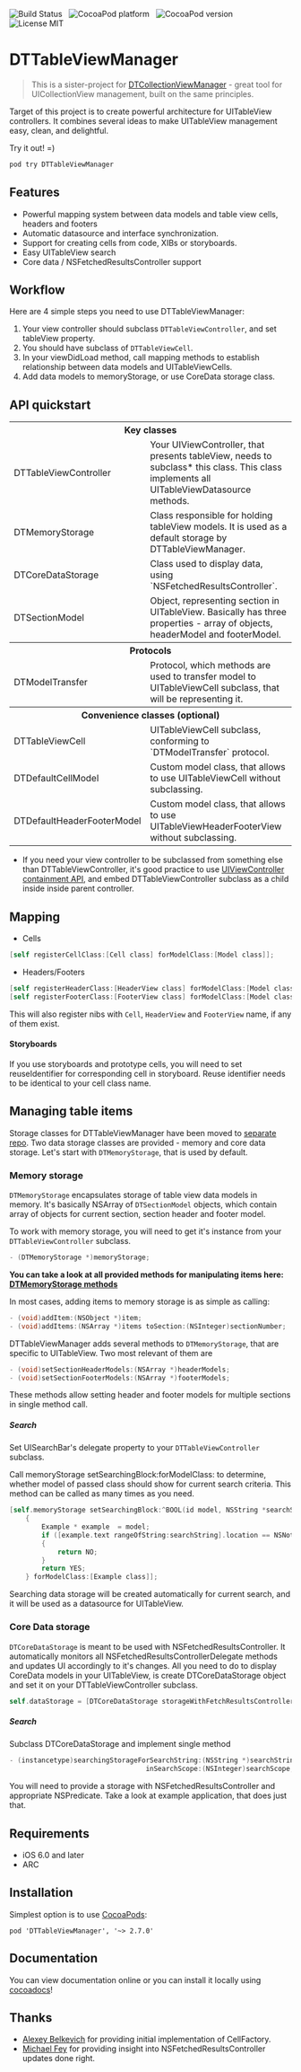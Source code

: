 ![Build Status](https://travis-ci.org/DenHeadless/DTTableViewManager.png?branch=master) &nbsp;
![CocoaPod platform](https://cocoapod-badges.herokuapp.com/p/DTTableViewManager/badge.png) &nbsp; 
![CocoaPod version](https://cocoapod-badges.herokuapp.com/v/DTTableViewManager/badge.png) &nbsp; 
![License MIT](https://go-shields.herokuapp.com/license-MIT-blue.png)

DTTableViewManager
================
> This is a sister-project for [DTCollectionViewManager](https://github.com/DenHeadless/DTCollectionViewManager) - great tool for UICollectionView management, built on the same principles.

Target of this project is to create powerful architecture for UITableView сontrollers. It combines several ideas to make UITableView management easy, clean, and delightful. 

Try it out! =)

```bash
pod try DTTableViewManager
```

## Features

* Powerful mapping system between data models and table view cells, headers and footers
* Automatic datasource and interface synchronization.
* Support for creating cells from code, XIBs or storyboards.
* Easy UITableView search 
* Core data / NSFetchedResultsController support

## Workflow

Here are 4 simple steps you need to use DTTableViewManager:

1. Your view controller should subclass `DTTableViewController`, and set tableView property.
2. You should have subclass of `DTTableViewCell`.
3. In your viewDidLoad method, call mapping methods to establish relationship between data models and UITableViewCells.
4. Add data models to memoryStorage, or use CoreData storage class.

## API quickstart

<table>
<tr><th colspan=2 style="text-align:center;">Key classes</th></tr>
	<tr>
	<td> DTTableViewController </td>
	<td>Your UIViewController, that presents tableView, needs to subclass* this class. This class implements all UITableViewDatasource methods.</td>
	</tr>
	<tr>
	<td>DTMemoryStorage</td>
	<td>Class responsible for holding tableView models. It is used as a default storage by DTTableViewManager.</td>
	</tr>
	<tr>
	<td>DTCoreDataStorage</td>
	<td>Class used to display data, using `NSFetchedResultsController`.</td>
	</tr>
	<tr>
	<td>DTSectionModel</td>
	<td> Object, representing section in UITableView. Basically has three properties - array of objects, headerModel and footerModel.</td>
	</tr>
<tr><th colspan=2 style="text-align:center;">Protocols</th></tr>
	<tr>
	<td>DTModelTransfer</td>
	<td> Protocol, which methods are used to transfer model to UITableViewCell subclass, that will be representing it.</td>
	</tr>
<tr><th colspan=2 style="text-align:center;">Convenience classes (optional)</th></tr>
	<tr>
	<td>DTTableViewCell</td>
	<td> UITableViewCell subclass, conforming to `DTModelTransfer` protocol. </td>
	</tr>
	<tr>
	<td>DTDefaultCellModel</td>
	<td>Custom model class, that allows to use UITableViewCell without subclassing.</td>
	</tr>
	<tr>
	<td>DTDefaultHeaderFooterModel</td>
	<td>Custom model class, that allows to use UITableViewHeaderFooterView without subclassing.</td>
	</tr>
</table>

* If you need your view controller to be subclassed from something else than DTTableViewController, it's good practice to use [UIViewController containment API](http://www.objc.io/issue-1/containment-view-controller.html), and embed DTTableViewController subclass as a child inside inside parent controller.

## Mapping

* Cells
```objective-c
[self registerCellClass:[Cell class] forModelClass:[Model class]];
```

* Headers/Footers
```objective-c
[self registerHeaderClass:[HeaderView class] forModelClass:[Model class]];
[self registerFooterClass:[FooterView class] forModelClass:[Model class]];
```

This will also register nibs with `Cell`, `HeaderView` and `FooterView` name, if any of them exist. 

#### Storyboards

If you use storyboards and prototype cells, you will need to set reuseIdentifier for corresponding cell in storyboard. Reuse identifier needs to be identical to your cell class name. 

## Managing table items

Storage classes for DTTableViewManager have been moved to [separate repo](https://github.com/DenHeadless/DTModelStorage). Two data storage classes are provided - memory and core data storage. Let's start with `DTMemoryStorage`, that is used by default.

### Memory storage

`DTMemoryStorage` encapsulates storage of table view data models in memory. It's basically NSArray of `DTSectionModel` objects, which contain array of objects for current section, section header and footer model.

To work with memory storage, you will need to get it's instance from your `DTTableViewController` subclass.

```objective-c
- (DTMemoryStorage *)memoryStorage;
```

**You can take a look at all provided methods for manipulating items here: [DTMemoryStorage methods](https://github.com/DenHeadless/DTModelStorage/blob/master/README.md#adding-items)**

In most cases, adding items to memory storage is as simple as calling:

```objective-c
- (void)addItem:(NSObject *)item;
- (void)addItems:(NSArray *)items toSection:(NSInteger)sectionNumber;
```

DTTableViewManager adds several methods to `DTMemoryStorage`, that are specific to UITableView. Two most relevant of them are 

```objective-c
- (void)setSectionHeaderModels:(NSArray *)headerModels;
- (void)setSectionFooterModels:(NSArray *)footerModels;
```
These methods allow setting header and footer models for multiple sections in single method call.

##### Search
	
Set UISearchBar's delegate property to your `DTTableViewController` subclass. 	

Call memoryStorage setSearchingBlock:forModelClass: to determine, whether model of passed class should show for current search criteria. This method can be called as many times as you need.
```objective-c
[self.memoryStorage setSearchingBlock:^BOOL(id model, NSString *searchString, NSInteger searchScope, DTSectionModel *section) 
	{
        Example * example  = model;
        if ([example.text rangeOfString:searchString].location == NSNotFound)
        {
            return NO;
        }
        return YES;
    } forModelClass:[Example class]];
```

Searching data storage will be created automatically for current search, and it will be used as a datasource for UITableView.
	
### Core Data storage

`DTCoreDataStorage` is meant to be used with NSFetchedResultsController. It automatically monitors all NSFetchedResultsControllerDelegate methods and updates UI accordingly to it's changes. All you need to do to display CoreData models in your UITableView, is create DTCoreDataStorage object and set it on your DTTableViewController subclass.

```objective-c
self.dataStorage = [DTCoreDataStorage storageWithFetchResultsController:controller];
```	

##### Search

Subclass DTCoreDataStorage and implement single method 
```objective-c
- (instancetype)searchingStorageForSearchString:(NSString *)searchString
                                  inSearchScope:(NSInteger)searchScope;
```	

You will need to provide a storage with NSFetchedResultsController and appropriate NSPredicate. Take a look at example application, that does just that.

## Requirements

* iOS 6.0 and later
* ARC
        
## Installation

Simplest option is to use [CocoaPods](http://www.cocoapods.org):

	pod 'DTTableViewManager', '~> 2.7.0'

## Documentation

You can view documentation online or you can install it locally using [cocoadocs](http://cocoadocs.org/docsets/DTTableViewManager)!

## Thanks

* [Alexey Belkevich](https://github.com/belkevich) for providing initial implementation of CellFactory.
* [Michael Fey](https://github.com/MrRooni) for providing insight into NSFetchedResultsController updates done right. 

